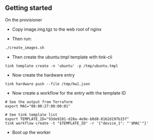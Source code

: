 ## Getting started

On the provisioner

* Copy image.img.tgz to the web root of nginx

* Then run:

```sh
./create_images.sh
```

* Then create the ubuntu.tmpl template with tink-cli

```
tink template create -n 'ubuntu' -p /tmp/ubuntu.tmpl
```

* Now create the hardware entry

```
tink hardware push --file /tmp/hw1.json 
```
* Now create a workflow for the entry with the template ID

```
# See the output from Terraform
export MAC="08:00:27:00:00:01"

# See tink template list
export TEMPLATE_ID="93de9281-d28a-4e9e-b8d8-8162d197b15f"
tink workflow create -t "$TEMPLATE_ID" -r '{"device_1": "'$MAC'"}'
```

* Boot up the worker
